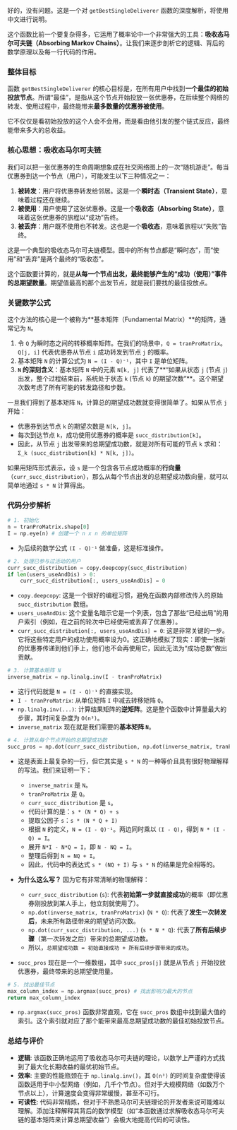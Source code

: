 好的，没有问题。这是一个对 `getBestSingleDeliverer` 函数的深度解析，将使用中文进行说明。

这个函数比前一个要复杂得多，它运用了概率论中一个非常强大的工具：**吸收态马尔可夫链（Absorbing Markov Chains）**。让我们来逐步剖析它的逻辑、背后的数学原理以及每一行代码的作用。

### 整体目标

函数 `getBestSingleDeliverer` 的核心目标是，在所有用户中找到**一个最佳的初始投放节点**。所谓“最佳”，是指从这个节点开始投放一张优惠券，在后续整个网络的转发、使用过程中，最终能带来**最多数量的优惠券被使用**。

它不仅仅是看初始投放的这个人会不会用，而是看由他引发的整个链式反应，最终能带来多大的总收益。

### 核心思想：吸收态马尔可夫链

我们可以把一张优惠券的生命周期想象成在社交网络图上的一次“随机游走”。每当优惠券到达一个节点（用户），可能发生以下三种情况之一：

1.  **被转发**：用户将优惠券转发给邻居。这是一个**瞬时态（Transient State）**，意味着过程还在继续。
2.  **被使用**：用户使用了这张优惠券。这是一个**吸收态（Absorbing State）**，意味着这张优惠券的旅程以“成功”告终。
3.  **被丢弃**：用户既不使用也不转发。这也是一个**吸收态**，意味着旅程以“失败”告终。

这是一个典型的吸收态马尔可夫链模型。图中的所有节点都是“瞬时态”，而“使用”和“丢弃”是两个最终的“吸收态”。

这个函数要计算的，就是**从每一个节点出发，最终能够产生的“成功（使用）”事件的总期望数量**。期望值最高的那个出发节点，就是我们要找的最佳投放点。

### 关键数学公式

这个方法的核心是一个被称为**基本矩阵（Fundamental Matrix）**的矩阵，通常记为 `N`。

1.  令 `Q` 为瞬时态之间的转移概率矩阵。在我们的场景中，`Q = tranProMatrix`。`Q[j, i]` 代表优惠券从节点 `i` 成功转发到节点 `j` 的概率。
2.  基本矩阵 `N` 的计算公式为 `N = (I - Q)⁻¹`，其中 `I` 是单位矩阵。
3.  **`N` 的深刻含义**：基本矩阵 `N` 中的元素 `N[k, j]` 代表了**“如果从状态 `j` (节点 `j`) 出发，整个过程结束前，系统处于状态 `k` (节点 `k`) 的期望次数”**。这个期望次数考虑了所有可能的转发路径和步数。

一旦我们得到了基本矩阵 `N`，计算总的期望成功数就变得很简单了。如果从节点 `j` 开始：
*   优惠券到达节点 `k` 的期望次数是 `N[k, j]`。
*   每次到达节点 `k`，成功使用优惠券的概率是 `succ_distribution[k]`。
*   因此，从节点 `j` 出发带来的总期望成功数，就是对所有可能的节点 `k` 求和：`Σ_k (succ_distribution[k] * N[k, j])`。

如果用矩阵形式表示，设 `s` 是一个包含各节点成功概率的**行向量**（`curr_succ_distribution`），那么从每个节点出发的总期望成功数向量，就可以简单地通过 `s * N` 计算得出。

### 代码分步解析

```python
# 1. 初始化
n = tranProMatrix.shape[0]
I = np.eye(n) # 创建一个 n x n 的单位矩阵
```
-   为后续的数学公式 `(I - Q)⁻¹` 做准备，这是标准操作。

```python
# 2. 处理已参与过活动的用户
curr_succ_distribution = copy.deepcopy(succ_distribution)
if len(users_useAndDis) > 0:
    curr_succ_distribution[:, users_useAndDis] = 0
```
-   `copy.deepcopy`: 这是一个很好的编程习惯，避免在函数内部修改传入的原始 `succ_distribution` 数组。
-   `users_useAndDis`: 这个变量名暗示它是一个列表，包含了那些“已经出局”的用户索引（例如，在之前的轮次中已经使用或丢弃了优惠券）。
-   `curr_succ_distribution[:, users_useAndDis] = 0`: 这是非常关键的一步。它将这些特定用户的成功使用概率设为0。这正确地模拟了现实：即使一张新的优惠券传递到他们手上，他们也不会再使用它，因此无法为“成功总数”做出贡献。

```python
# 3. 计算基本矩阵 N
inverse_matrix = np.linalg.inv(I - tranProMatrix)
```
-   这行代码就是 `N = (I - Q)⁻¹` 的直接实现。
-   `I - tranProMatrix`: 从单位矩阵 `I` 中减去转移矩阵 `Q`。
-   `np.linalg.inv(...)`: 计算结果矩阵的**逆矩阵**。这是整个函数中计算量最大的步骤，其时间复杂度为 `O(n³)`。
-   `inverse_matrix` 现在就是我们需要的**基本矩阵 `N`**。

```python
# 4. 计算从每个节点开始的总期望成功数
succ_pros = np.dot(curr_succ_distribution, np.dot(inverse_matrix, tranProMatrix)) + curr_succ_distribution
```
-   这是表面上最复杂的一行，但它其实是 `s * N` 的一种等价且具有很好物理解释的写法。我们来证明一下：
    -   `inverse_matrix` 是 `N`。
    -   `tranProMatrix` 是 `Q`。
    -   `curr_succ_distribution` 是 `s`。
    -   代码计算的是：`s * (N * Q) + s`
    -   提取公因子 `s`：`s * (N * Q + I)`
    -   根据 `N` 的定义，`N = (I - Q)⁻¹`。两边同时乘以 `(I - Q)`，得到 `N * (I - Q) = I`。
    -   展开 `N*I - N*Q = I`，即 `N - NQ = I`。
    -   整理后得到 `N = NQ + I`。
    -   因此，代码中的表达式 `s * (NQ + I)` 与 `s * N` 的结果是完全相等的。

-   **为什么这么写？** 因为它有非常清晰的物理解释：
    -   `curr_succ_distribution` (`s`): 代表**初始第一步就直接成功**的概率（即优惠券刚投放到某人手上，他立刻就使用了）。
    -   `np.dot(inverse_matrix, tranProMatrix)` (`N * Q`): 代表了**发生一次转发后**，未来所有路径带来的期望访问次数。
    -   `np.dot(curr_succ_distribution, ...)` (`s * N * Q`): 代表了**所有后续步骤**（第一次转发之后）带来的总期望成功数。
    -   所以，`总期望成功数 = 初始直接成功 + 所有后续步骤带来的成功`。

-   `succ_pros` 现在是一个一维数组，其中 `succ_pros[j]` 就是从节点 `j` 开始投放优惠券，最终带来的总期望使用量。

```python
# 5. 找出最佳节点
max_column_index = np.argmax(succ_pros) # 找出影响力最大的节点
return max_column_index
```
-   `np.argmax(succ_pros)` 函数非常直观，它在 `succ_pros` 数组中找到最大值的索引。这个索引就对应了那个能带来最高总期望成功数的最佳初始投放节点。

### 总结与评价

-   **逻辑**: 该函数正确地运用了吸收态马尔可夫链的理论，以数学上严谨的方式找到了最大化长期收益的最优初始节点。
-   **效率**: 主要的性能瓶颈在于 `np.linalg.inv()`，其 `O(n³)` 的时间复杂度使得该函数适用于中小型网络（例如，几千个节点）。但对于大规模网络（如数万个节点以上），计算速度会变得非常缓慢，甚至不可行。
-   **可读性**: 代码非常精炼，但对于不熟悉马尔可夫链理论的开发者来说可能难以理解。添加注释解释其背后的数学模型（如“本函数通过求解吸收态马尔可夫链的基本矩阵来计算总期望收益”）会极大地提高代码的可读性。